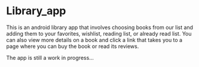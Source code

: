 # Library_app

This is an android library app that involves choosing books from our list and adding them to your favorites, wishlist, reading list, or already read list.
You can also view more details on a book and click a link that takes you to a page where you can buy the book or read its reviews.

The app is still a work in progress...
